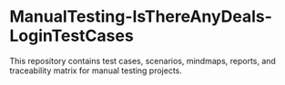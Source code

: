 # ManualTesting-IsThereAnyDeals-LoginTestCases
This repository contains test cases, scenarios, mindmaps, reports, and traceability matrix for manual testing projects.
